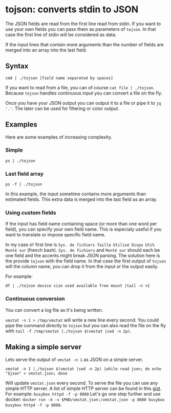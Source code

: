 # tojson: converts stdin to JSON
The JSON fields are read from the first line read from stdin. If you want to use your own fields you can pass them as parameters of `tojson`. In that case the first line of stdin will be considered as data.

If the input lines that contain more arguments than the number of fields are merged into an array into the last field.

## Syntax
`cmd | ./tojson [field name separated by spaces]`

If you want to read from a file, you can of course `cat file | ./tojson`. Because `tojson` handles continuous input you can convert a file on the fly.

Once you have your JSON output you can output it to a file or pipe it to `jq '.'`. The later can be used for filtering or color output.

## Examples
Here are some examples of increasing complexity.

### Simple
`ps | ./tojson`

### Last field array
`ps -f | ./tojson`

In this example, the input sometime contains more arguments than estimated fields. This extra data is merged into the last field as an array.

### Using custom fields
If the input has field name containing space (or more than one word per field), you can specify your own field name. This is especialy useful if you want to translate or impose specific field name.

In my case `df` first line is `Sys. de fichiers Taille Utilisé Dispo Uti% Monté sur` (french bash). `Sys. de fichiers` and `Monté sur` should each be one field and the accents might break JSON parsing. The solution here is the provide `tojson` with the field name. In that case the first output of `tojson` will the column name, you can drop it from the input or the output easily.

For example:

`df | ./tojson device size used available free mount |tail -n +2`

### Continuous conversion
You can convert a log file as it's being written.

`vmstat -n 1 > /tmp/vmstat` will write a new line every second. You could pipe the command directly to `tojson` but you can also read the file on the fly with `tail -f /tmp/vmstat |./tojson $(vmstat |sed -n 2p)`.

## Making a simple server
Lets serve the output of `vmstat -n 1` as JSON on a simple server.

`vmstat -n 1 |./tojson $(vmstat |sed -n 2p) |while read json; do echo "$json" > vmstat.json; done`

Will update `vmstat.json` every second. To serve the file you can use any simple HTTP server. A list of simple HTTP server can be found in this [gist](https://gist.github.com/willurd/5720255).
For example: `busybox httpd -f -p 8080`
Let's go one step further and use docker: `docker run -d -v $PWD/vmstat.json:/vmstat.json -p 8080 busybox busybox httpd -f -p 8080`.
